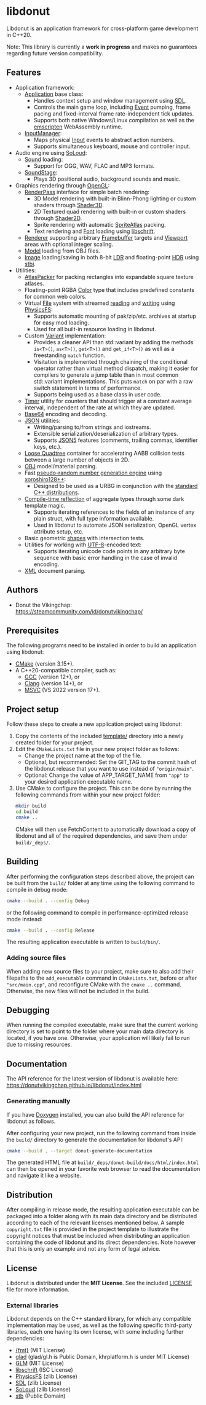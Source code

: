 # libdonut

Libdonut is an application framework for cross-platform game development in C++20.

Note: This library is currently a **work in progress** and makes no guarantees regarding future version compatibility.

## Features

- Application framework:
    - [Application](include/donut/application/Application.hpp) base class:
        - Handles context setup and window management using [SDL](https://www.libsdl.org/).
        - Controls the main game loop, including [Event](include/donut/application/Event.hpp) pumping, frame pacing and fixed-interval frame rate-independent tick updates.
        - Supports both native Windows/Linux compilation as well as the [emscripten](https://emscripten.org/) WebAssembly runtime.
    - [InputManager](include/donut/application/InputManager.hpp):
        - Maps physical [Input](include/donut/application/Input.hpp) events to abstract action numbers.
        - Supports simultaneous keyboard, mouse and controller input.
- Audio engine using [SoLoud](http://solhsa.com/soloud/):
    - [Sound](include/donut/audio/Sound.hpp) loading:
        - Support for OGG, WAV, FLAC and MP3 formats.
    - [SoundStage](include/donut/audio/SoundStage.hpp):
        - Plays 3D positional audio, background sounds and music.
- Graphics rendering through [OpenGL](https://www.khronos.org/opengl/):
    - [RenderPass](include/donut/graphics/RenderPass.hpp) interface for simple batch rendering:
        - 3D Model rendering with built-in Blinn-Phong lighting or custom shaders through [Shader3D](include/donut/graphics/Shader3D.hpp).
        - 2D Textured quad rendering with built-in or custom shaders through [Shader2D](include/donut/graphics/Shader2D.hpp).
        - Sprite rendering with automatic [SpriteAtlas](include/donut/graphics/SpriteAtlas.hpp) packing.
        - Text rendering and [Font](include/donut/graphics/Font.hpp) loading using [libschrift](https://github.com/tomolt/libschrift).
    - [Renderer](include/donut/graphics/Renderer.hpp) supporting arbitrary [Framebuffer](include/donut/graphics/Framebuffer.hpp) targets and [Viewport](include/donut/graphics/Viewport.hpp) areas with optional integer scaling.
    - [Model](include/donut/graphics/Model.hpp) loading from OBJ files.
    - [Image](include/donut/graphics/Image.hpp) loading/saving in both 8-bit [LDR](include/donut/graphics/ImageLDR.hpp) and floating-point [HDR](include/donut/graphics/ImageHDR.hpp) using [stbi](https://github.com/nothings/stb).
- Utilities:
    - [AtlasPacker](include/donut/AtlasPacker.hpp) for packing rectangles into expandable square texture atlases.
    - Floating-point RGBA [Color](include/donut/Color.hpp) type that includes predefined constants for common web colors.
    - Virtual [File](include/donut/File.hpp) system with streamed [reading](include/donut/InputFileStream.hpp) and [writing](include/donut/OutputFileStream.hpp) using [PhysicsFS](https://icculus.org/physfs/):
        - Supports automatic mounting of pak/zip/etc. archives at startup for easy mod loading.
        - Used for all built-in resource loading in libdonut.
    - Custom [Variant](include/donut/Variant.hpp) implementation:
        - Provides a cleaner API than std::variant by adding the methods `is<T>()`, `as<T>()`, `get<T>()` and `get_if<T>()` as well as a freestanding `match` function.
        - Visitation is implemented through chaining of the conditional operator rather than virtual method dispatch, making it easier for compilers to generate a jump table than in most common std::variant implementations. This puts `match` on par with a raw switch statement in terms of performance.
        - Supports being used as a base class in user code.
    - [Timer](include/donut/Timer.hpp) utility for counters that should trigger at a constant average interval, independent of the rate at which they are updated.
    - [Base64](include/donut/base64.hpp) encoding and decoding.
    - [JSON](include/donut/json.hpp) utilities:
        - Writing/parsing to/from strings and iostreams.
        - Extensible serialization/deserialization of arbitrary types.
        - Supports [JSON5](https://json5.org/) features (comments, trailing commas, identifier keys, etc.).
    - [Loose Quadtree](include/donut/LooseQuadtree.hpp) container for accelerating AABB collision tests between a large number of objects in 2D.
    - [OBJ](include/donut/obj.hpp) model/material parsing.
    - Fast [pseudo-random number generation engine](include/donut/random.hpp) using [xoroshiro128++](https://prng.di.unimi.it/):
        - Designed to be used as a URBG in conjunction with the [standard C++ distributions](https://en.cppreference.com/w/cpp/numeric/random#Random_number_distributions).
    - [Compile-time reflection](include/donut/reflection.hpp) of aggregate types through some dark template magic.
        - Supports iterating references to the fields of an instance of any plain struct, with full type information available.
        - Used in libdonut to automate JSON serialization, OpenGL vertex attribute setup, etc.
    - Basic geometric [shapes](include/donut/shapes.hpp) with intersection tests.
    - Utilities for working with [UTF-8](include/donut/unicode.hpp)-encoded text:
        - Supports iterating unicode code points in any arbitrary byte sequence with basic error handling in the case of invalid encoding.
    - [XML](include/donut/xml.hpp) document parsing.

## Authors

- Donut the Vikingchap: https://steamcommunity.com/id/donutvikingchap/

## Prerequisites

The following programs need to be installed in order to build an application using libdonut:

- [CMake](https://cmake.org/) (version 3.15+).
- A C++20-compatible compiler, such as:
    - [GCC](https://gcc.gnu.org/) (version 12+), or
    - [Clang](https://clang.llvm.org/) (version 14+), or
    - [MSVC](https://visualstudio.microsoft.com/) (VS 2022 version 17+).

## Project setup

Follow these steps to create a new application project using libdonut:

1. Copy the contents of the included [template/](template) directory into a newly created folder for your project.
2. Edit the `CMakeLists.txt` file in your new project folder as follows:
    - Change the project name at the top of the file.
    - Optional, but recommended: Set the GIT_TAG to the commit hash of the libdonut release that you want to use instead of `"origin/main"`.
    - Optional: Change the value of APP_TARGET_NAME from `"app"` to your desired application executable name.
3. Use CMake to configure the project. This can be done by running the following commands from within your new project folder:
    ```sh
    mkdir build
    cd build
    cmake ..
    ```
    CMake will then use FetchContent to automatically download a copy of libdonut and all of the required dependencies, and save them under `build/_deps/`.

## Building

After performing the configuration steps described above, the project can be built from the `build/` folder at any time using the following command to compile in debug mode:

```sh
cmake --build . --config Debug
```

or the following command to compile in performance-optimized release mode instead:

```sh
cmake --build . --config Release
```

The resulting application executable is written to `build/bin/`.

### Adding source files

When adding new source files to your project, make sure to also add their filepaths to the `add_executable` command in `CMakeLists.txt`, before or after `"src/main.cpp"`, and reconfigure CMake with the `cmake ..` command. Otherwise, the new files will not be included in the build.

## Debugging

When running the compiled executable, make sure that the current working directory is set to point to the folder where your main data directory is located, if you have one. Otherwise, your application will likely fail to run due to missing resources.

## Documentation

The API reference for the latest version of libdonut is available here: https://donutvikingchap.github.io/libdonut/index.html

### Generating manually

If you have [Doxygen](https://www.doxygen.nl/) installed, you can also build the API reference for libdonut as follows.

After configuring your new project, run the following command from inside the `build/` directory to generate the documentation for libdonut's API:

```sh
cmake --build . --target donut-generate-documentation
```

The generated HTML file at `build/_deps/donut-build/docs/html/index.html` can then be opened in your favorite web browser to read the documentation and navigate it like a website.

## Distribution

After compiling in release mode, the resulting application executable can be packaged into a folder along with its main data directory and be distributed according to each of the relevant licenses mentioned below. A sample `copyright.txt` file is provided in the project template to illustrate the copyright notices that must be included when distributing an application containing the code of libdonut and its direct dependencies. Note however that this is only an example and not any form of legal advice.

## License

Libdonut is distributed under the **MIT License**. See the included [LICENSE](LICENSE) file for more information.

### External libraries

Libdonut depends on the C++ standard library, for which any compatible implementation may be used, as well as the following specific third-party libraries, each one having its own license, with some including further dependencies:

- [{fmt}](https://github.com/fmtlib/fmt) (MIT License)
- [glad](https://github.com/Dav1dde/glad) (glad/gl.h is Public Domain, khrplatform.h is under MIT License)
- [GLM](https://github.com/g-truc/glm) (MIT License)
- [libschrift](https://github.com/tomolt/libschrift) (ISC License)
- [PhysicsFS](https://github.com/icculus/physfs) (zlib License)
- [SDL](https://github.com/libsdl-org/SDL) (zlib License)
- [SoLoud](https://github.com/jarikomppa/soloud) (zlib License)
- [stb](https://github.com/nothings/stb) (Public Domain)
